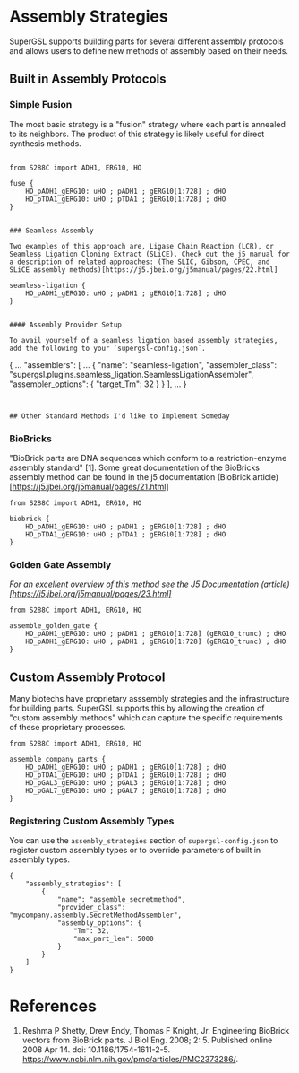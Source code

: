 # Assembly Strategies

SuperGSL supports building parts for several different assembly protocols and allows users to define new methods of assembly based on their needs.

## Built in Assembly Protocols

### Simple Fusion

The most basic strategy is a "fusion" strategy where each part is annealed to its neighbors. The product of this strategy is likely useful for direct synthesis methods.
```

from S288C import ADH1, ERG10, HO

fuse {
    HO_pADH1_gERG10: uHO ; pADH1 ; gERG10[1:728] ; dHO
	HO_pTDA1_gERG10: uHO ; pTDA1 ; gERG10[1:728] ; dHO
}


### Seamless Assembly

Two examples of this approach are, Ligase Chain Reaction (LCR), or Seamless Ligation Cloning Extract (SLiCE). Check out the j5 manual for a description of related approaches: (The SLIC, Gibson, CPEC, and SLiCE assembly methods)[https://j5.jbei.org/j5manual/pages/22.html]

seamless-ligation {
    HO_pADH1_gERG10: uHO ; pADH1 ; gERG10[1:728] ; dHO
}


#### Assembly Provider Setup

To avail yourself of a seamless ligation based assembly strategies, add the following to your `supergsl-config.json`.

```
{
    ...
    "assemblers": [
        ...
        {
            "name": "seamless-ligation",
            "assembler_class": "supergsl.plugins.seamless_ligation.SeamlessLigationAssembler",
            "assembler_options": {
                "target_Tm": 32
            }
        }
    ],
    ...
}
```


## Other Standard Methods I'd like to Implement Someday

```

### BioBricks

"BioBrick parts are DNA sequences which conform to a restriction-enzyme assembly standard" [1]. Some great documentation of the BioBricks assembly method can be found in the j5 documentation (BioBrick article)[https://j5.jbei.org/j5manual/pages/21.html]

```
from S288C import ADH1, ERG10, HO

biobrick {
    HO_pADH1_gERG10: uHO ; pADH1 ; gERG10[1:728] ; dHO
	HO_pTDA1_gERG10: uHO ; pTDA1 ; gERG10[1:728] ; dHO
}

```

### Golden Gate Assembly
*For an excellent overview of this method see the J5 Documentation (article)[https://j5.jbei.org/j5manual/pages/23.html]*

```
from S288C import ADH1, ERG10, HO

assemble_golden_gate {
    HO_pADH1_gERG10: uHO ; pADH1 ; gERG10[1:728] (gERG10_trunc) ; dHO
    HO_pADH1_gERG10: uHO ; pADH1 ; gERG10[1:728] (gERG10_trunc) ; dHO
}
```

## Custom Assembly Protocol

Many biotechs have proprietary asssembly strategies and the infrastructure for building parts. SuperGSL supports this by allowing the creation of "custom assembly methods" which can capture the specific requirements of these proprietary processes.

```
from S288C import ADH1, ERG10, HO

assemble_company_parts {
    HO_pADH1_gERG10: uHO ; pADH1 ; gERG10[1:728] ; dHO
    HO_pTDA1_gERG10: uHO ; pTDA1 ; gERG10[1:728] ; dHO
    HO_pGAL3_gERG10: uHO ; pGAL3 ; gERG10[1:728] ; dHO
    HO_pGAL7_gERG10: uHO ; pGAL7 ; gERG10[1:728] ; dHO
}
```

### Registering Custom Assembly Types
You can use the `assembly_strategies` section of `supergsl-config.json` to register custom assembly types or to override parameters of built in assembly types.

```
{
    "assembly_strategies": [
        {
            "name": "assemble_secretmethod",
            "provider_class": "mycompany.assembly.SecretMethodAssembler",
            "assembly_options": {
                "Tm": 32,
                "max_part_len": 5000
            }
        }
    ]
}
```


# References

1. Reshma P Shetty, Drew Endy, Thomas F Knight, Jr. Engineering BioBrick vectors from BioBrick parts. J Biol Eng. 2008; 2: 5.
Published online 2008 Apr 14. doi: 10.1186/1754-1611-2-5. https://www.ncbi.nlm.nih.gov/pmc/articles/PMC2373286/.
